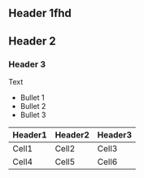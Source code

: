 ## Header 1fhd

## Header 2

### Header 3

Text

- Bullet 1
- Bullet 2
- Bullet 3

| Header1 | Header2 | Header3 |
| ------- | ------- | ------- |
| Cell1   | Cell2   | Cell3   |
| Cell4   | Cell5   | Cell6   |
